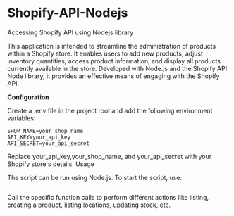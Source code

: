 # Shopify-API-Nodejs
Accessing Shopify API using Nodejs library

This application is intended to streamline the administration of products within a Shopify store. It enables users to add new products, adjust inventory quantities, access product information, and display all products currently available in the store. Developed with Node.js and the Shopify API Node library, it provides an effective means of engaging with the Shopify API.

**Configuration**

Create a .env file in the project root and add the following environment variables:
```
SHOP_NAME=your_shop_name
API_KEY=your_api_key
API_SECRET=your_api_secret
```
Replace your_api_key,your_shop_name, and your_api_secret with your Shopify store's details.
Usage

The script can be run using Node.js. To start the script, use:

```node main.js
```
Call the specific function calls to perform different actions like listing, creating a product, listing locations, updating stock, etc.
